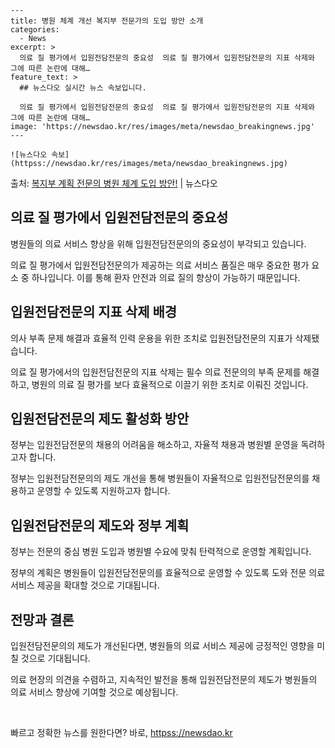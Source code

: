     ---
    title: 병원 체계 개선 복지부 전문가의 도입 방안 소개
    categories:
      - News
    excerpt: >
      의료 질 평가에서 입원전담전문의 중요성  의료 질 평가에서 입원전담전문의 지표 삭제와 그에 따른 논란에 대해…
    feature_text: >
      ## 뉴스다오 실시간 뉴스 속보입니다.
    
      의료 질 평가에서 입원전담전문의 중요성  의료 질 평가에서 입원전담전문의 지표 삭제와 그에 따른 논란에 대해…
    image: 'https://newsdao.kr/res/images/meta/newsdao_breakingnews.jpg'
    ---
    
    ![뉴스다오 속보](httpss://newsdao.kr/res/images/meta/newsdao_breakingnews.jpg)

<p>출처: <a href="httpss://newsdao.kr/4627" rel="dofollow">복지부 계획 전문의 병원 체계 도입 방안!</a> | 뉴스다오</p>

<h2 data-ke-size="size26">의료 질 평가에서 입원전담전문의 중요성</h2>
<p data-ke-size="size16">병원들의 의료 서비스 향상을 위해 입원전담전문의의 중요성이 부각되고 있습니다.</p>
<p data-ke-size="size16">의료 질 평가에서 입원전담전문의가 제공하는 의료 서비스 품질은 매우 중요한 평가 요소 중 하나입니다. 이를 통해 환자 안전과 의료 질의 향상이 가능하기 때문입니다.</p>

<h2 data-ke-size="size26">입원전담전문의 지표 삭제 배경</h2>
<p data-ke-size="size16">의사 부족 문제 해결과 효율적 인력 운용을 위한 조치로 입원전담전문의 지표가 삭제됐습니다.</p>
<p data-ke-size="size16">의료 질 평가에서의 입원전담전문의 지표 삭제는 필수 의료 전문의의 부족 문제를 해결하고, 병원의 의료 질 평가를 보다 효율적으로 이끌기 위한 조치로 이뤄진 것입니다.</p>

<h2 data-ke-size="size26">입원전담전문의 제도 활성화 방안</h2>
<p data-ke-size="size16">정부는 입원전담전문의 채용의 어려움을 해소하고, 자율적 채용과 병원별 운영을 독려하고자 합니다.</p>
<p data-ke-size="size16">정부는 입원전담전문의의 제도 개선을 통해 병원들이 자율적으로 입원전담전문의를 채용하고 운영할 수 있도록 지원하고자 합니다.</p>

<h2 data-ke-size="size26">입원전담전문의 제도와 정부 계획</h2>
<p data-ke-size="size16">정부는 전문의 중심 병원 도입과 병원별 수요에 맞춰 탄력적으로 운영할 계획입니다.</p>
<p data-ke-size="size16">정부의 계획은 병원들이 입원전담전문의를 효율적으로 운영할 수 있도록 도와 전문 의료서비스 제공을 확대할 것으로 기대됩니다.</p>

<h2 data-ke-size="size26">전망과 결론</h2>
<p data-ke-size="size16">입원전담전문의의 제도가 개선된다면, 병원들의 의료 서비스 제공에 긍정적인 영향을 미칠 것으로 기대됩니다.</p>
<p data-ke-size="size16">의료 현장의 의견을 수렴하고, 지속적인 발전을 통해 입원전담전문의 제도가 병원들의 의료 서비스 향상에 기여할 것으로 예상됩니다.</p>
<p data-ke-size="size16">&nbsp;</p> 

빠르고 정확한 뉴스를 원한다면? 바로, <a href="httpss://newsdao.kr" rel="dofollow">httpss://newsdao.kr</a>


    